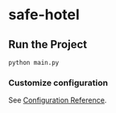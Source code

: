 # safe-hotel

## Run the Project
```
python main.py
```

### Customize configuration
See [Configuration Reference](https://cli.vuejs.org/config/).
